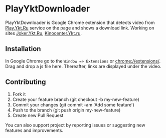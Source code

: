 PlayYktDownloader
=============

PlayYktDownloader is Google Chrome extension that detects video from [Play.Ykt.Ru](http://play.ykt.ru) service on the page and shows a download link.
Working on sites [Joker.Ykt.Ru](http://joker.ykt.ru), [Kinocenter.Ykt.ru](http://kinocenter.ykt.ru).

## Installation

In Google Chrome go to the `Window => Extensions` or [chrome://extensions/](chrome://extensions/). Drag and drop a js file here.
Thereafter, links are displayed under the video.

## Contributing

1. Fork it
2. Create your feature branch (git checkout -b my-new-feature)
3. Commit your changes (git commit -am 'Add some feature')
4. Push to the branch (git push origin my-new-feature)
5. Create new Pull Request

You can also support project by reporting issues or suggesting new features and improvements.